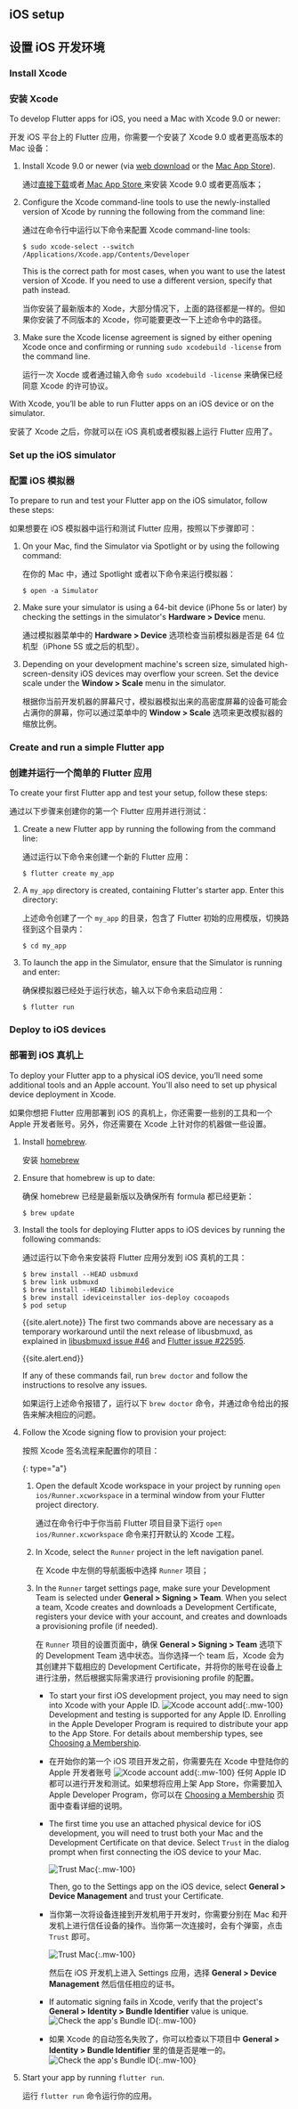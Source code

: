 ## iOS setup

## 设置 iOS 开发环境


### Install Xcode


### 安装 Xcode

To develop Flutter apps for iOS, you need a Mac with Xcode 9.0 or newer:

开发 iOS 平台上的 Flutter 应用，你需要一个安装了 Xcode 9.0 或者更高版本的 Mac 设备：

 1. Install Xcode 9.0 or newer (via [web download](https://developer.apple.com/xcode/) or
    the [Mac App Store](https://itunes.apple.com/us/app/xcode/id497799835)).

    通过[直接下载](https://developer.apple.com/xcode/)或者[ Mac App Store ](https://itunes.apple.com/us/app/xcode/id497799835)来安装 Xcode 9.0 或者更高版本；

 2. Configure the Xcode command-line tools to use the newly-installed version of Xcode by
    running the following from the command line:

    通过在命令行中运行以下命令来配置 Xcode command-line tools:

    ```terminal
    $ sudo xcode-select --switch /Applications/Xcode.app/Contents/Developer
    ```

    This is the correct path for most cases, when you want to use the latest version of Xcode.
    If you need to use a different version, specify that path instead.

    当你安装了最新版本的 Xode，大部分情况下，上面的路径都是一样的。但如果你安装了不同版本的 Xcode，你可能要更改一下上述命令中的路径。

 3. Make sure the Xcode license agreement is signed by either opening Xcode once and confirming or
    running `sudo xcodebuild -license` from the command line.
 
    运行一次 Xocde 或者通过输入命令 `sudo xcodebuild -license` 来确保已经同意 Xcode 的许可协议。

With Xcode, you’ll be able to run Flutter apps on an iOS device or on the simulator.

安装了 Xcode 之后，你就可以在 iOS 真机或者模拟器上运行 Flutter 应用了。

### Set up the iOS simulator

### 配置 iOS 模拟器

 
To prepare to run and test your Flutter app on the iOS simulator, follow these steps:

如果想要在 iOS 模拟器中运行和测试 Flutter 应用，按照以下步骤即可：

 1. On your Mac, find the Simulator via Spotlight or by using the following command:

    在你的 Mac 中，通过 Spotlight 或者以下命令来运行模拟器：

    ```terminal
    $ open -a Simulator
    ```

 2. Make sure your simulator is using a 64-bit device (iPhone 5s or later) by checking the settings
    in the simulator's **Hardware > Device** menu.

    通过模拟器菜单中的 **Hardware > Device** 选项检查当前模拟器是否是 64 位机型（iPhone 5S 或之后的机型）。

 3. Depending on your development machine's screen size, simulated high-screen-density iOS devices
    may overflow your screen. Set the device scale under the **Window > Scale** menu in the simulator.

    根据你当前开发机器的屏幕尺寸，模拟器模拟出来的高密度屏幕的设备可能会占满你的屏幕，你可以通过菜单中的 **Window > Scale** 选项来更改模拟器的缩放比例。

### Create and run a simple Flutter app

### 创建并运行一个简单的 Flutter 应用


To create your first Flutter app and test your setup, follow these steps:

通过以下步骤来创建你的第一个 Flutter 应用并进行测试：

 1. Create a new Flutter app by running the following from the command line:

    通过运行以下命令来创建一个新的 Flutter 应用：
 
    ```terminal
    $ flutter create my_app
    ```

 2. A `my_app` directory is created, containing Flutter's starter app. Enter this directory:

    上述命令创建了一个 `my_app` 的目录，包含了 Flutter 初始的应用模版，切换路径到这个目录内：
 
    ```terminal
    $ cd my_app
    ```
 
 3. To launch the app in the Simulator, ensure that the Simulator is running and enter:

    确保模拟器已经处于运行状态，输入以下命令来启动应用：

    ```terminal
    $ flutter run
    ```

### Deploy to iOS devices

### 部署到 iOS 真机上


To deploy your Flutter app to a physical iOS device, you’ll need some additional tools and an Apple account. You'll also need to set up physical device deployment in Xcode.

如果你想把 Flutter 应用部署到 iOS 的真机上，你还需要一些别的工具和一个 Apple 开发者账号。另外，你还需要在 Xcode 上针对你的机器做一些设置。

 1. Install [homebrew](https://brew.sh).

    安装 [homebrew](https://brew.sh)

 2. Ensure that homebrew is up to date:

    确保 homebrew 已经是最新版以及确保所有 formula 都已经更新：

    ```terminal
    $ brew update
    ```

 3. Install the tools for deploying Flutter apps to iOS devices by running the
    following commands:

    通过运行以下命令来安装将 Flutter 应用分发到 iOS 真机的工具：

    ```terminal
    $ brew install --HEAD usbmuxd
    $ brew link usbmuxd
    $ brew install --HEAD libimobiledevice
    $ brew install ideviceinstaller ios-deploy cocoapods
    $ pod setup
    ```

    {{site.alert.note}}
      The first two commands above are necessary as a temporary workaround until the next
      release of libusbmuxd, as explained in [libusbmuxd issue #46][] and
      [Flutter issue #22595][].

      [libusbmuxd issue #46]: {{site.github}}/libimobiledevice/libusbmuxd/issues/46#issuecomment-445502733
      [Flutter issue #22595]: {{site.github}}/flutter/flutter/issues/22595
    {{site.alert.end}}

    If any of these commands fail, run `brew doctor` and follow the instructions
    to resolve any issues.

    如果运行上述命令报错了，运行以下 `brew doctor` 命令，并通过命令给出的报告来解决相应的问题。

 4. Follow the Xcode signing flow to provision your project:

    按照 Xcode 签名流程来配置你的项目：

     {: type="a"}
     1. Open the default Xcode workspace in your project by running `open
        ios/Runner.xcworkspace` in a terminal window from your Flutter project
        directory.

        通过在命令行中于你当前 Flutter 项目目录下运行 `open ios/Runner.xcworkspace` 命令来打开默认的 Xcode 工程。

     2. In Xcode, select the `Runner` project in the left navigation panel.

        在 Xcode 中左侧的导航面板中选择 `Runner` 项目；

     3. In the `Runner` target settings page, make sure your Development Team is
        selected under **General > Signing > Team**. When you select a team,
        Xcode creates and downloads a Development Certificate, registers your
        device with your account, and creates and downloads a provisioning
        profile (if needed).

        在 `Runner` 项目的设置页面中，确保 **General > Signing > Team** 选项下的 Development Team 选中状态。当你选择一个 team 后，Xcode 会为其创建并下载相应的 Development Certificate，并将你的账号在设备上进行注册，然后根据实际需求进行 provisioning profile 的配置。

        * To start your first iOS development project, you may need to sign into
          Xcode with your Apple ID. ![Xcode account add][]{:.mw-100}
          Development and testing is supported for any Apple ID. Enrolling in the
          Apple Developer Program is required to distribute your app to the App
          Store. For details about membership types, see
          [Choosing a Membership][].

        * 在开始你的第一个 iOS 项目开发之前，你需要先在 Xcode 中登陆你的 Apple 开发者账号 ![Xcode account add][]{:.mw-100}
          任何 Apple ID 都可以进行开发和测试。如果想将应用上架 App Store，你需要加入 Apple Developer Program，你可以在 [Choosing a Membership][] 页面中查看详细的说明。
         

        * The first time you use an attached physical device for iOS
          development, you will need to trust both your Mac and the Development
          Certificate on that device. Select `Trust` in the dialog prompt when
          first connecting the iOS device to your Mac.

          ![Trust Mac][]{:.mw-100}

          Then, go to the Settings app on the iOS device, select **General >
          Device Management** and trust your Certificate.

        * 当你第一次将设备连接到开发机用于开发时，你需要分别在 Mac 和开发机上进行信任设备的操作。当你第一次连接时，会有个弹窗，点击 `Trust` 即可。

          ![Trust Mac][]{:.mw-100}

          然后在 iOS 开发机上进入 Settings 应用，选择 **General > Device Management** 然后信任相应的证书。

        * If automatic signing fails in Xcode, verify that the project's
          **General > Identity > Bundle Identifier** value is unique.
          ![Check the app's Bundle ID][]{:.mw-100}

        * 如果 Xcode 的自动签名失败了，你可以检查以下项目中 **General > Identity > Bundle Identifier** 里的值是否是唯一的。
          ![Check the app's Bundle ID][]{:.mw-100}

 5. Start your app by running `flutter run`.

    运行 `flutter run` 命令运行你的应用。

[Check the app's Bundle ID]: /images/setup/xcode-unique-bundle-id.png
[Choosing a Membership]: https://developer.apple.com/support/compare-memberships
[Trust Mac]: /images/setup/trust-computer.png
[Xcode account add]: /images/setup/xcode-account.png
